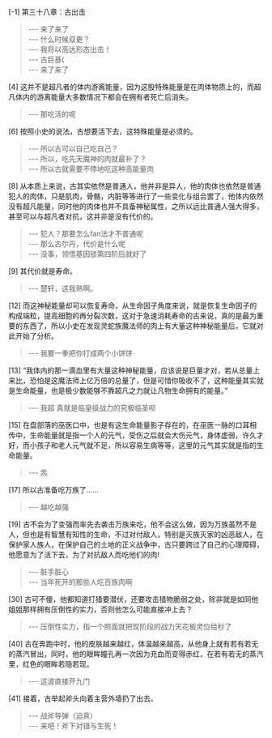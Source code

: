 
[-1] 第三十八章：古出击
>--- 来了来了<br>
>--- 什么时候双更？<br>
>--- 我将以高达形态出击！<br>
>--- 古巨基(<br>
>--- 来了来了<br>

[4] 这并不是超凡者的体内游离能量，因为这股特殊能量是在肉体物质上的，而超凡体内的游离能量大多数情况下都会在拥有者死亡后消失。
>--- 那吃活的呢<br>

[6] 按照小史的说法，古想要活下去，这特殊能量是必须的。
>--- 所以古可以自己吃自己？<br>
>--- 所以，吃先天魔神的肉就最补了？<br>
>--- 所以古就需要不停地吃这种高能量肉<br>

[8] 从本质上来说，古其实依然是普通人，他并非是异人，他的肉体也依然是普通犯人的肉体，只是肌肉，骨骼，内脏等等进行了一些变化与组合罢了，他体内依然没有超凡能量，同时他的肉体也并不具备神秘属性，之所以远比普通人强大得多，甚至可以与超凡者对抗，这并非是没有代价的。
>--- 犯人？那要怎么fan法才不普通呢<br>
>--- 那么古尔丹，代价是什么呢<br>
>--- 没事，领悟基因锁第四阶后就好了<br>

[9] 其代价就是寿命。
>--- 楚轩，这我熟啊。<br>

[12] 而这神秘能量却可以恢复寿命，从生命因子角度来说，就是恢复生命因子的构成端粒，提高细胞的再分裂次数，这对于急速消耗寿命的古来说，真的是最为重要的东西了，所以小史在发现灵蛇族魔法师的肉上有大量这种神秘能量后，它就对此开始了分析。
>--- 我要一拳把你打成两个小饼饼<br>

[13] “我体内的那一滴血里有大量这种神秘能量，应该说是巨量才对，若从总量上来比，恐怕是这魔法师上亿万倍的总量了，但是可惜你吸收不了，这种能量其实就是生命能量，也是极少数能够不靠超凡之力就让凡物生命拥有的能量。”
>--- 我超 真就是临皇级战力的究极临圣呗<br>

[15] 在盘部落的巫医口中，也是有这生命能量影子存在的，在巫医一脉的口耳相传中，生命能量就是指一个人的元气，受伤之后就会大伤元气，身体虚弱，许久才好，而小孩子和老人元气就不足，所以容易生病等等，这里的元气其实就是指的生命能量。
>--- 炁<br>

[17] 所以古准备吃万族了……
>--- 越吃越强<br>

[19] 古不会为了变强而率先去袭击万族来吃，他不会这么做，因为万族虽然不是人，但也是有智慧有知性的生命，不过对付敌人，特别是灭族灭家的凶恶敌人，在保护家人族人，在保护自己的土地的正义战争中，古只要跨过了自己的心理障碍，他愿意为了活下去，为了对抗敌人而吃他们的肉!
>--- 脏手脏心<br>
>--- 当年死开的那些人吃百族肉啊<br>

[30] 古可不傻，他都知道打猎要潜伏，还要攻击猎物脆弱之处，除非就是如同他姐姐那样拥有压倒性的实力，否则他怎么可能直接冲上去？
>--- 压倒性实力，指一个照面就把现阶段的战力天花板灵位给秒了<br>

[40] 古在奔跑中时，他的皮肤越来越红，体温越来越高，从他身上就有若有若无的蒸汽冒出，同时，他的眼眸瞳孔再一次因为充血而变得赤红，在若有若无的蒸汽里，红色的眼眸若隐若现。
>--- 这波直接开九门<br>

[41] 接着，古举起斧头向着主营外墙扔了出去。
>--- 战斧导弹（迫真）<br>
>--- 来吧！斧下对错与生死！<br>
